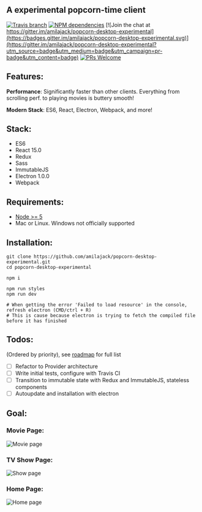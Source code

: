 ## A experimental popcorn-time client

[![Travis branch](https://img.shields.io/travis/amilajack/popcorn-desktop-experimental/master.svg)]()
[![NPM dependencies](https://img.shields.io/david/amilajack/popcorn-desktop-experimental.svg)]()
[![Join the chat at https://gitter.im/amilajack/popcorn-desktop-experimental](https://badges.gitter.im/amilajack/popcorn-desktop-experimental.svg)](https://gitter.im/amilajack/popcorn-desktop-experimental?utm_source=badge&utm_medium=badge&utm_campaign=pr-badge&utm_content=badge)
[![PRs Welcome](https://img.shields.io/badge/PRs-welcome-brightgreen.svg)]()

## Features:

**Performance**: Significantly faster than other clients. Everything from scrolling perf. to playing movies is buttery smooth!

**Modern Stack**: ES6, React, Electron, Webpack, and more!

## Stack:

* ES6
* React 15.0
* Redux
* Sass
* ImmutableJS
* Electron 1.0.0
* Webpack

## Requirements:

* [Node >= 5](nodejs.org)
* Mac or Linux. Windows not officially supported

## Installation:
```
git clone https://github.com/amilajack/popcorn-desktop-experimental.git
cd popcorn-desktop-experimental

npm i

npm run styles
npm run dev

# When getting the error 'Failed to load resource' in the console, refresh electron (CMD/ctrl + R)
# This is cause because electron is trying to fetch the compiled file before it has finished
```

## Todos:
(Ordered by priority), see [roadmap](https://github.com/amilajack/popcorn-desktop-experimental/wiki/Road-Map) for full list
- [ ] Refactor to Provider architecture
- [ ] Write initial tests, configure with Travis CI
- [ ] Transition to immutable state with Redux and ImmutableJS, stateless components
- [ ] Autoupdate and installation with electron

## Goal:

### Movie Page:
![Movie page](https://raw.github.com/amilajack/popcorn-desktop-experimental/master/images/movie-page.jpg)

### TV Show Page:
![Show page](https://raw.github.com/amilajack/popcorn-desktop-experimental/master/images/show-page.jpg)

### Home Page:
![Home page](https://raw.github.com/amilajack/popcorn-desktop-experimental/master/images/home.png)
